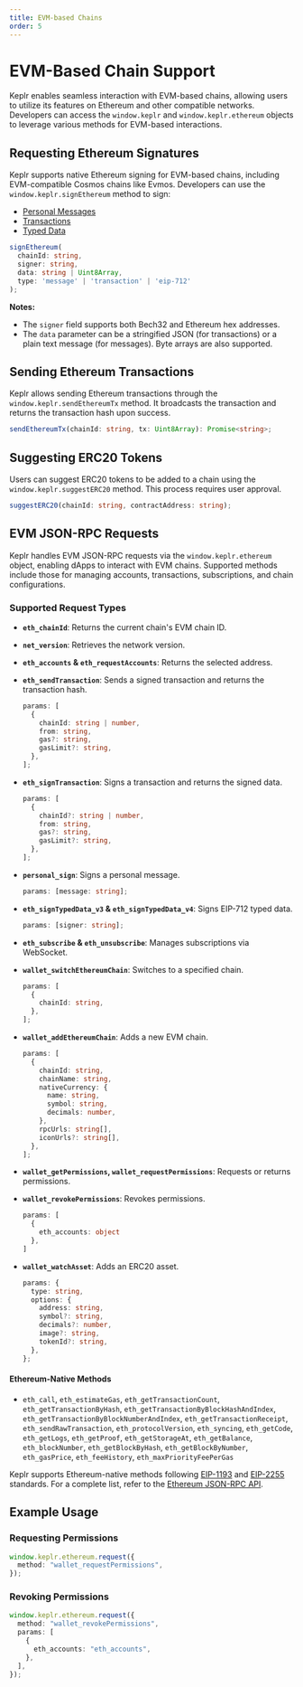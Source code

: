 ```yaml
---
title: EVM-based Chains
order: 5
---
```


# EVM-Based Chain Support

Keplr enables seamless interaction with EVM-based chains, allowing users to utilize its features on Ethereum and other compatible networks. Developers can access the `window.keplr` and `window.keplr.ethereum` objects to leverage various methods for EVM-based interactions.

## Requesting Ethereum Signatures

Keplr supports native Ethereum signing for EVM-based chains, including EVM-compatible Cosmos chains like Evmos. Developers can use the `window.keplr.signEthereum` method to sign:

- [Personal Messages](https://eips.ethereum.org/EIPS/eip-191)  
- [Transactions](https://ethereum.org/en/developers/docs/transactions/)  
- [Typed Data](https://eips.ethereum.org/EIPS/eip-712)  

```typescript
signEthereum(
  chainId: string,
  signer: string,
  data: string | Uint8Array,
  type: 'message' | 'transaction' | 'eip-712'
);
```

**Notes:**
- The `signer` field supports both Bech32 and Ethereum hex addresses.
- The `data` parameter can be a stringified JSON (for transactions) or a plain text message (for messages). Byte arrays are also supported.

## Sending Ethereum Transactions

Keplr allows sending Ethereum transactions through the `window.keplr.sendEthereumTx` method. It broadcasts the transaction and returns the transaction hash upon success.

```typescript
sendEthereumTx(chainId: string, tx: Uint8Array): Promise<string>;
```

## Suggesting ERC20 Tokens

Users can suggest ERC20 tokens to be added to a chain using the `window.keplr.suggestERC20` method. This process requires user approval.

```typescript
suggestERC20(chainId: string, contractAddress: string);
```

## EVM JSON-RPC Requests

Keplr handles EVM JSON-RPC requests via the `window.keplr.ethereum` object, enabling dApps to interact with EVM chains. Supported methods include those for managing accounts, transactions, subscriptions, and chain configurations.

### Supported Request Types

- **`eth_chainId`**: Returns the current chain's EVM chain ID.
- **`net_version`**: Retrieves the network version.
- **`eth_accounts` & `eth_requestAccounts`**: Returns the selected address.
- **`eth_sendTransaction`**: Sends a signed transaction and returns the transaction hash.

  ```typescript
  params: [
    {
      chainId: string | number,
      from: string,
      gas?: string,
      gasLimit?: string,
    },
  ];
  ```

- **`eth_signTransaction`**: Signs a transaction and returns the signed data.

  ```typescript
  params: [
    {
      chainId?: string | number,
      from: string,
      gas?: string,
      gasLimit?: string,
    },
  ];
  ```

- **`personal_sign`**: Signs a personal message.

  ```typescript
  params: [message: string];
  ```

- **`eth_signTypedData_v3` & `eth_signTypedData_v4`**: Signs EIP-712 typed data.

  ```typescript
  params: [signer: string];
  ```

- **`eth_subscribe` & `eth_unsubscribe`**: Manages subscriptions via WebSocket.
- **`wallet_switchEthereumChain`**: Switches to a specified chain.

  ```typescript
  params: [
    {
      chainId: string,
    },
  ];
  ```

- **`wallet_addEthereumChain`**: Adds a new EVM chain.

  ```typescript
  params: [
    {
      chainId: string,
      chainName: string,
      nativeCurrency: {
        name: string,
        symbol: string,
        decimals: number,
      },
      rpcUrls: string[],
      iconUrls?: string[],
    },
  ];
  ```

- **`wallet_getPermissions`, `wallet_requestPermissions`**: Requests or returns permissions.
- **`wallet_revokePermissions`**: Revokes permissions.
  ```typescript
  params: [
    {
      eth_accounts: object
    },
  ]
  ```

- **`wallet_watchAsset`**: Adds an ERC20 asset.

  ```typescript
  params: {
    type: string,
    options: {
      address: string,
      symbol?: string,
      decimals?: number,
      image?: string,
      tokenId?: string,
    },
  };
  ```

#### Ethereum-Native Methods

- `eth_call`, `eth_estimateGas`, `eth_getTransactionCount`, `eth_getTransactionByHash`, `eth_getTransactionByBlockHashAndIndex`, `eth_getTransactionByBlockNumberAndIndex`, `eth_getTransactionReceipt`, `eth_sendRawTransaction`, `eth_protocolVersion`, `eth_syncing`, `eth_getCode`, `eth_getLogs`, `eth_getProof`, `eth_getStorageAt`, `eth_getBalance`, `eth_blockNumber`, `eth_getBlockByHash`, `eth_getBlockByNumber`, `eth_gasPrice`, `eth_feeHistory`, `eth_maxPriorityFeePerGas`

Keplr supports Ethereum-native methods following [EIP-1193](https://eips.ethereum.org/EIPS/eip-1193) and [EIP-2255](https://eips.ethereum.org/EIPS/eip-2255) standards. For a complete list, refer to the [Ethereum JSON-RPC API](https://ethereum.org/en/developers/docs/apis/json-rpc/).

## Example Usage

### Requesting Permissions

```typescript
window.keplr.ethereum.request({
  method: "wallet_requestPermissions",
});
```

### Revoking Permissions

```typescript
window.keplr.ethereum.request({
  method: "wallet_revokePermissions",
  params: [
    {
      eth_accounts: "eth_accounts",
    },
  ],
});
```
